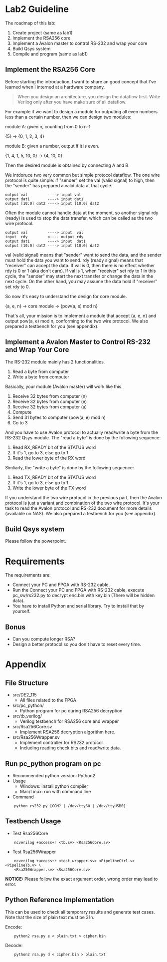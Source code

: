 # Lab2 Guideline

The roadmap of this lab:

1. Create project (same as lab1)
2. Implement the RSA256 core
3. Implement a Avalon master to control RS-232 and wrap your core
4. Build Qsys system
5. Compile and program (same as lab1)

## Implement the RSA256 Core
Before starting the introduction, I want to share an good concept
that I've learned when I interned at a hardware company.

> When you design an architecture, you design the dataflow first.
> Write Verilog only after you have make sure of all dataflow.

For example if we want to design a module for outputing all even numbers less than
a certain number, then we can design two modules:

module A: given n, counting from 0 to n-1

{5} -> {0, 1, 2, 3, 4}

module B: given a number, output if it is even.

{1, 4, 1, 5, 10, 0} -> {4, 10, 0}

Then the desired module is obtained by connecting A and B.

We intdoruce two very common but simple protocol dataflow.
The one wire protocol is quite simple: if "sender" set the val (valid signal)
to high, then the "sender" has prepared a valid data at that cycle.

    output val         ----> input val
    output dat1        ----> input dat1
    output [10:0] dat2 ----> input [10:0] dat2

Often the module cannot handle data at the moment, so another signal rdy (ready)
is used to stop the data transfer, which can be called as the two wire protocol.

    output val         ----> input  val
    input  rdy         <---- output rdy
    output dat1        ----> input  dat1
    output [10:0] dat2 ----> input [10:0] dat2

val (valid signal) means that "sender" want to send the data, and the sender must hold the data you want to send.
rdy (ready signal) means that "receiver" can accept the data.
If val is 0, then there is no effect whether rdy is 0 or 1 (aka don't care).
If val is 1, when "receiver" set rdy to 1 in this cycle, the "sender" may start the next transfer or
change the data in the next cycle.
On the other hand, you may assume the data hold if "receiver" set rdy to 0.

So now it's easy to understand the design for core module.

{a, e, n} -> core module -> {pow(a, e) mod n}

That's all, your mission is to implement a module that accept {a, e, n} and
output pow(a, e) mod n, conforming to the two wire protocol.
We also prepared a testbench for you (see appendix).

## Implement a Avalon Master to Control RS-232 and Wrap Your Core

The RS-232 module mainly has 2 functionalities.

1. Read a byte from computer
2. Write a byte from computer

Basically, your module (Avalon master) will work like this.

1. Receive 32 bytes from computer (n)
2. Receive 32 bytes from computer (e)
3. Receive 32 bytes from computer (a)
4. Compute
5. Send 31 bytes to computer (pow(a, e) mod n)
6. Go to 3

And you have to use Avalon protocol to actually read/write a byte from the RS-232 Qsys module.
The "read a byte" is done by the following sequence:

1. Read RX\_READY bit of the STATUS word
2. If it's 1, go to 3, else go to 1.
3. Read the lower byte of the RX word

Simliarly, the "write a byte" is done by the following sequence:

1. Read TX\_READY bit of the STATUS word
2. If it's 1, go to 3, else go to 1.
3. Write the lower byte of the TX word

If you understand the two wire protocol in the previous part,
then the Avalon protocol is just a variant and combination of the two wire protocol.
It's your task to read the Avalon protocol and RS-232 document for more details (available on NAS).
We also prepared a testbench for you (see appendix).

## Build Qsys system
Please follow the powerpoint.

# Requirements
The requirements are:

* Connect your PC and FPGA with RS-232 cable.
* Run the Connect your PC and FPGA with RS-232 cable,
  execute pc\_sw/rs232.py to decrypt enc.bin with key.bin (There will be hidden data).
* You have to install Python and serial library. Try to install that by yourself.

## Bonus

* Can you compute longer RSA?
* Design a better protocol so you don't have to reset every time.

# Appendix
## File Structure

* src/DE2\_115
	* All files related to the FPGA
* src/pc_python/
	* Python program for pc during RSA256 decryption
* src/tb_verilog/
	* Verilog testbench for RSA256 core and wrapper 
* src/Rsa256Core.sv
    * Implement RSA256 decryption algorithm here.
* src/Rsa256Wrapper.sv
    * Implement controller for RS232 protocol
    * Including reading check bits and read/write data. 

## Run pc_python program on pc

* Recommended python version: Python2
* Usage
    * Windows: install python compiler
    * Mac/Linux: run with command line
* Command
```
    python rs232.py [COM? | /dev/ttyS0 | /dev/ttyUSB0]
```

## Testbench Usage

* Test Rsa256Core
```
    ncverilog +access+r <tb.sv> <Rsa256Core.sv>
```
* Test Rsa256Wrapper 
```
    ncverilog +access+r <test_wrapper.sv> <PipelineCtrl.v> <PipelineTb.v> \ 
    <Rsa256Wrapper.sv> <Rsa256Core.sv>
```
**NOTICE:** Please follow the exact argument order, wrong order may lead to error. 

## Python Reference Implementation

This can be used to check all temporary results and generate test cases.
Note that the size of plain text must be 31n.

Encode:
```
    python2 rsa.py e < plain.txt > cipher.bin
```

Decode:
```
    python2 rsa.py d < cipher.bin > plain.txt
```

